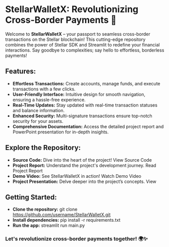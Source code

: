 # StellarWalletX: Revolutionizing Cross-Border Payments 🚀
Welcome to **StellarWalletX** – your passport to seamless cross-border transactions on the Stellar blockchain! This cutting-edge repository combines the power of Stellar SDK and Streamlit to redefine your financial interactions. Say goodbye to complexities; say hello to effortless, borderless payments!

## Features:
* **Effortless Transactions:** Create accounts, manage funds, and execute transactions with a few clicks.
* __User-Friendly Interface:__ Intuitive design for smooth navigation, ensuring a hassle-free experience.
* **Real-Time Updates:** Stay updated with real-time transaction statuses and balance information.
* **Enhanced Security:** Multi-signature transactions ensure top-notch security for your assets.
* __Comprehensive Documentation:__ Access the detailed project report and PowerPoint presentation for in-depth insights.
## Explore the Repository:
* **Source Code:** Dive into the heart of the project! View Source Code
* **Project Report:** Understand the project's development journey. Read Project Report
* **Demo Video:** See StellarWalletX in action! Watch Demo Video
* **Project Presentation:** Delve deeper into the project’s concepts. View 
## Getting Started:
* **Clone the repository:** git clone https://github.com/username/StellarWalletX.git
* **Install dependencies:** pip install -r requirements.txt
* **Run the app:** streamlit run main.py


### Let's revolutionize cross-border payments together! 🌍✨





